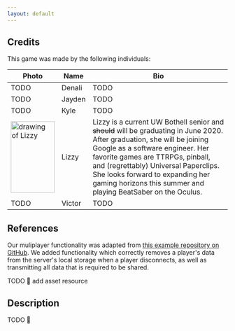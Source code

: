 ```yaml
---
layout: default
---
```


## Credits

This game was made by the following individuals:

| Photo | Name | Bio |
|-------|------|-----|
| TODO  | Denali | TODO | 
| TODO  | Jayden | TODO |
| TODO  | Kyle   | TODO |
| <img src="{{ site.url }}/static/images/lizzy.png" alt="drawing of Lizzy" width="100" height="163"> | Lizzy  | Lizzy is a current UW Bothell senior and ~~should~~ will be graduating in June 2020. After graduation, she will be joining Google as a software engineer. Her favorite games are TTRPGs, pinball, and (regrettably) Universal Paperclips. She looks forward to expanding her gaming horizons this summer and playing BeatSaber on the Oculus. |
| TODO  | Victor | TODO |

## References

Our muliplayer functionality was adapted from [this example repository on GitHub](https://github.com/valiafetisov/unity-webgl-multiplayer). We added functionality which correctly removes a player's data from the server's local storage when a player disconnects, as well as transmitting all data that is required to be shared.

TODO :bug: add asset resource

## Description

TODO :bug:
